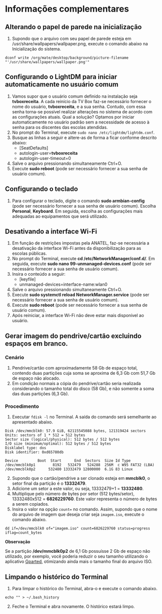 # Informações complementares

## Alterando o papel de parede na inicialização

1. Supondo que o arquivo com seu papel de parede esteja em /usr/share/wallpapers/wallpaper.png, execute o comando abaixo na Inicialização do sistema.

`dconf write /org/mate/desktop/background/picture-filename "'/usr/share/wallpapers/wallpaper.png'"`

## Configurando o LightDM para iniciar automaticamente no usuário comum

1. Vamos supor que o usuário comum definido na instalação seja **tvboxreceita**. A cada reinício da TV Box faz-se necessário fornecer o nome do usuário, **tvboxreceita**, e a sua senha. Contudo, com essa senha torna-se possível realizar alterações no sistema de acordo com as configurações atuais. Qual a solução? Optamos por iniciar automaticamente no usuário padrão sem a necessidade de acesso à senha para os discentes das escolas atendidas.
2. No prompt do Terminal, execute `sudo nano /etc/lightdm/lightdm.conf`.
3. Busque as linhas a seguir e altere-as de forma a ficar conforme descrito abaixo:
   - [SeatDefaults]
   - autologin-user=**tvboxreceita**
   - autologin-user-timeout=0
4. Salve o arquivo pressionando simultaneamente Ctrl+O.
5. Execute **sudo reboot** (pode ser necessário fornecer a sua senha de usuário comum).

## Configurando o teclado

1. Para configurar o teclado, digite o comando **sudo armbian-config** (pode ser necessário fornecer a sua senha de usuário comum). Escolha **Personal**, **Keyboard**. Em seguida, escolha as configurações mais adequadas ao equipamentos que será utilizado.

## Desativando a interface Wi-Fi

1. Em função de restrições impostas pela ANATEL, faz-se necessária a desativação da interface Wi-Fi antes da disponibilização para as escolas públicas.
2. No prompt do Terminal, execute **cd /etc/NetworkManager/conf.d/**. Em seguida, execute **sudo nano 99-unmanaged-devices.conf** (pode ser necessário fornecer a sua senha de usuário comum).
3. Insira o conteúdo a seguir:
   - [keyfile]
   - unmanaged-devices=interface-name:wlan0
4. Salve o arquivo pressionando simultaneamente Ctrl+O.
5. Execute **sudo systemctl reload NetworkManager.service** (pode ser necessário fornecer a sua senha de usuário comum).
6. Execute **sudo reboot** (pode ser necessário fornecer a sua senha de usuário comum).
7. Após reiniciar, a interface Wi-Fi não deve estar mais disponível ao usuário.

## Gerar imagem do pendrive/cartão excluindo espaços em branco.

### Cenário

1. Pendrive/cartão com aproximadamente 58 Gb de espaço total, contendo duas partições cuja soma se aproxima de 6,3 Gb com  51,7 Gb de espaço não alocado.
2. Em condição normais a cópia do pendrive/cartão seria realizada considerando o tamanho total do disco (58 Gb), e não somente a soma das duas partições (6,3 Gb).

### Procedimento

1. Executar `fdisk -l` no Terminal. A saída do comando será semelhante ao apresentado abaixo.

```
Disk /dev/mmcblk0: 57.9 GiB, 62115545088 bytes, 121319424 sectors
Units: sectors of 1 * 512 = 512 bytes
Sector size (logical/physical): 512 bytes / 512 bytes
I/O size (minimum/optimal): 512 bytes / 512 bytes
Disklabel type: dos
Disk identifier: 0xd65780db

Device         Boot  Start      End  Sectors  Size Id Type
/dev/mmcblk0p1        8192   532479   524288  256M  c W95 FAT32 (LBA)
/dev/mmcblk0p2      532480 13332479 12800000  6.1G 83 Linux
```

2. Supondo que o cartão/pendrive a ser clonado esteja em **mmcblk0**, o setor final da partição é o **13332479**.
3. Adicione um setor a este valor, ou seja, 13332479+1 = **13332480**.
4. Multiplique pelo número de bytes por setor (512 bytes/setor), 13332480x512 = **6826229760**. Este valor representa o número de bytes a serem copiados. 
5. Insira o valor na opção `count=` no comando. Assim, supondo que o nome do arquivo de imagem que deseja criar seja `imagem.iso`, execute o comando abaixo.

```dd if=/dev/mmcblk0 of="imagem.iso" count=6826229760 status=progress iflag=count_bytes```

**Observação**

Se a partição **/dev/mmcblk0p2** de 6,1 Gb possuísse 2 Gb de espaço não utilizado, por exemplo, você poderia reduzir o seu tamanho utilizando o aplicativo [Gparted](https://gparted.org/), otimizando ainda mais o tamanho final do arquivo ISO.

## Limpando o histórico do Terminal

1. Para limpar o histórico do Terminal, abra-o e execute o comando abaixo.

`echo "" > ~/.bash_history`

2. Feche o Terminal e abra novamente. O histórico estará limpo.
